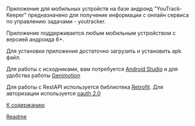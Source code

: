 Приложение для мобильных устройств на базе андроид "YouTrack-Keeper" предназначено для получение информации с онлайн сервиса по управлению задачами - youtracker. 

Приложение поддерживается любым мобильным устройством с версией андроида 6+.

Для установки приложения достаточно загрузить и установить apk файл.

Для работы с исходниками, вам потребуется [Android Studio](https://developer.android.com/studio/index.html) и для удобства работы [Genimotion](https://www.genymotion.com/)

Для работы с RestAPI используется библиотека [Retrofit](http://square.github.io/retrofit/).
Для авторизации используется [oauth 2.0](https://oauth.net/2/)


[К содержанию](./index.md)

[Readme](../README.md)
